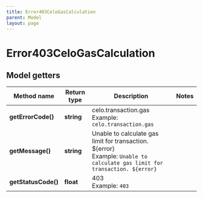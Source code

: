 ```yaml
---
title: Error403CeloGasCalculation
parent: Model
layout: page
---
```


# Error403CeloGasCalculation

## Model getters

Method name | Return type | Description | Notes
------------ | ------------- | ------------- | -------------
**getErrorCode()** | **string** | celo.transaction.gas <br>Example: `celo.transaction.gas` |
**getMessage()** | **string** | Unable to calculate gas limit for transaction. ${error} <br>Example: `Unable to calculate gas limit for transaction. ${error}` |
**getStatusCode()** | **float** | 403 <br>Example: `403` |


